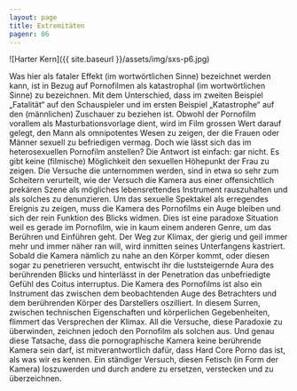 ```yaml
---
layout: page
title: Extremitäten
pagenr: 06
---
```

![Harter Kern]({{ site.baseurl }}/assets/img/sxs-p6.jpg)

Was hier als fataler Effekt (im wortwörtlichen Sinne) bezeichnet werden kann, ist in Bezug auf Pornofilmen als katastrophal (im wortwörtlichen Sinne) zu bezeichnen. Mit dem Unterschied, dass im zweiten Beispiel „Fatalität“ auf den Schauspieler und im ersten Beispiel „Katastrophe“ auf den (männlichen) Zuschauer zu beziehen ist. Obwohl der Pornofilm vorallem als Masturbationsvorlage dient, wird im Film grossen Wert darauf gelegt, den Mann als omnipotentes Wesen zu zeigen, der die Frauen oder Männer sexuell zu befriedigen vermag. Doch wie lässt sich das im heterosexuellen Pornofilm anstellen? Die Antwort ist einfach: gar nicht. Es gibt keine (filmische) Möglichkeit den sexuellen Höhepunkt der Frau zu zeigen. Die Versuche die unternommen werden, sind in etwa so sehr zum Scheitern verurteilt, wie der Versuch die Kamera aus einer offensichtlich prekären Szene als mögliches lebensrettendes Instrument rauszuhalten und als solches zu denunzieren. Um das sexuelle Spektakel als erregendes Ereignis zu zeigen, muss die Kamera des Pornofilms ein Auge bleiben und sich der rein Funktion des Blicks widmen. Dies ist eine paradoxe Situation weil es gerade im Pornofilm, wie in kaum einem anderen Genre, um das Berühren und Einführen geht. Der Weg zur Klimax, der gierig und geil immer mehr und immer näher ran will, wird inmitten seines Unterfangens kastriert. Sobald die Kamera nämlich zu nahe an den Körper kommt, oder diesen sogar zu penetrieren versucht, entwischt ihr die luststeigernde Aura des berührenden Blicks und hinterlässt in der Penetration das unbefriedigte Gefühl des Coitus interruptus. Die Kamera des Pornofilms ist also ein Instrument das zwischen dem beobachtenden Auge des Betrachters und dem berührenden Körper des Darstellers oszilliert. In diesem Surren, zwischen technischen Eigenschaften und körperlichen Gegebenheiten, flimmert das Versprechen der Klimax. All die Versuche, diese Paradoxie zu überwinden, zeichnen jedoch den Pornofilm als solchen aus. Und genau diese Tatsache, dass die pornographische Kamera keine berührende Kamera sein darf, ist mitverantwortlich dafür, dass Hard Core Porno das ist, als was wir es kennen. Ein ständiger Versuch, diesen Fetisch (in Form der Kamera) loszuwerden und durch andere zu ersetzen, verstecken und zu überzeichnen.
